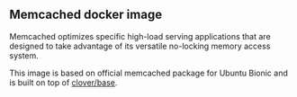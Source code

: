 ## Memcached docker image
Memcached optimizes specific high-load serving applications that are designed to take advantage of its versatile no-locking memory access system.

This image is based on official memcached package for Ubuntu Bionic and is built on top of [clover/base](https://hub.docker.com/r/clover/base/).
